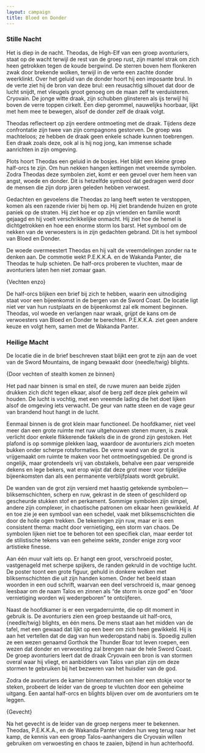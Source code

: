 ```yaml
---
layout: campaign
title: Bloed en Donder
---
```


### Stille Nacht

Het is diep in de nacht. Theodas, de High-Elf van een groep avonturiers, staat op de wacht terwijl de rest van de groep rust, zijn mantel strak om zich heen getrokken tegen de koude bergwind. De sterren boven hem flonkeren zwak door brekende wolken, terwijl in de verte een zachte donder weerklinkt. Over het geluid van de donder hoort hij een imposante brul. In de verte ziet hij de bron van deze brul: een reusachtig silhouet dat door de lucht snijdt, met vleugels groot genoeg om de maan zelf te verduisteren. Cryovain. De jonge witte draak, zijn schubben glinsteren als ijs terwijl hij boven de verre toppen cirkelt. Een diep gerommel, nauwelijks hoorbaar, lijkt met hem mee te bewegen, alsof de donder zelf de draak volgt.

Theodas reflecteert op zijn eerdere ontmoeting met de draak. Tijdens deze confrontatie zijn twee van zijn compagnons gestorven. De groep was machteloos; ze hebben de draak geen enkele schade kunnen toebrengen. Een draak zoals deze, ook al is hij nog jong, kan immense schade aanrichten in zijn omgeving.

Plots hoort Theodas een geluid in de bosjes. Het blijkt een kleine groep half-orcs te zijn. Om hun nekken hangen kettingen met vreemde symbolen. Zodra Theodas deze symbolen ziet, komt er een gevoel over hem heen van angst, woede en donder. Dit is hetzelfde symbool dat gedragen werd door de mensen die zijn dorp jaren geleden hebben verwoest.

Gedachten en gevoelens die Theodas zo lang heeft weten te verstoppen, komen als een razende rivier bij hem op. Hij ziet brandende huizen en grote paniek op de straten. Hij ziet hoe er op zijn vrienden en familie wordt gejaagd en hij voelt verschrikkelijke onmacht. Hij ziet hoe de hemel is dichtgetrokken en hoe een enorme storm los barst. Het symbool om de nekken van de verwoesters is in zijn gedachten gebrand. Dit is het symbool van Bloed en Donder.

De woede overmeestert Theodas en hij valt de vreemdelingen zonder na te denken aan. De commotie wekt P.E.K.K.A. en de Wakanda Panter, die Theodas te hulp schieten. De half-orcs proberen te vluchten, maar de avonturiers laten hen niet zomaar gaan.

{Vechten enzo}

De half-orcs blijken een brief bij zich te hebben, waarin een uitnodiging staat voor een bijeenkomst in de bergen van de Sword Coast. De locatie ligt niet ver van hun rustplaats en de bijeenkomst zal elk moment beginnen. Theodas, vol woede en verlangen naar wraak, grijpt de kans om de verwoesters van Bloed en Donder te berechten. P.E.K.K.A. ziet geen andere keuze en volgt hem, samen met de Wakanda Panter.

### Heilige Macht

De locatie die in de brief beschreven staat blijkt een grot te zijn aan de voet van de Sword Mountains, de ingang bewaakt door {needle/twig} blights.

{Door vechten of stealth komen ze binnen}

Het pad naar binnen is smal en steil, de ruwe muren aan beide zijden drukken zich dicht tegen elkaar, alsof de berg zelf deze plek geheim wil houden. De lucht is vochtig, met een vreemde lading die het doet lijken alsof de omgeving iets verwacht. De geur van natte steen en de vage geur van brandend hout hangt in de lucht.

Eenmaal binnen is de grot klein maar functioneel. De hoofdkamer, niet veel meer dan een grote ruimte met ruw uitgehouwen stenen muren, is zwak verlicht door enkele flikkerende fakkels die in de grond zijn gestoken. Het plafond is op sommige plekken laag, waardoor de avonturiers zich moeten bukken onder scherpe rotsformaties. De verre wand van de grot is vrijgemaakt om ruimte te maken voor het ontmoetingsgebied. De grond is ongelijk, maar grotendeels vrij van obstakels, behalve een paar verspreide dekens en lege bekers, wat erop wijst dat deze grot meer voor tijdelijke bijeenkomsten dan als een permanente verblijfplaats wordt gebruikt.

De wanden van de grot zijn versierd met haastig getekende symbolen—bliksemschichten, scherp en ruw, gekrast in de steen of geschilderd op gescheurde stukken stof en perkament. Sommige symbolen zijn simpel, andere zijn complexer, in chaotische patronen om elkaar heen gewikkeld. Af en toe zie je een symbool van een schedel, vaak met bliksemschichten die door de holle ogen trekken. De tekeningen zijn ruw, maar er is een consistent thema: macht door vernietiging, een storm van chaos. De symbolen lijken niet toe te behoren tot een specifiek clan, maar eerder tot de stilistische tekens van een geheime sekte, zonder enige zorg voor artistieke finesse.

Aan één muur valt iets op. Er hangt een groot, verschroeid poster, vastgenageld met scherpe spijkers, de randen gekruld in de vochtige lucht. De poster toont een grote figuur, gehuld in donkere wolken met bliksemschichten die uit zijn handen komen. Onder het beeld staan woorden in een oud schrift, waarvan een deel verschroeid is, maar genoeg leesbaar om de naam Talos en zinnen als “de storm is onze god” en “door vernietiging worden wij wedergeboren” te ontcijferen.

Naast de hoofdkamer is er een vergaderruimte, die op dit moment in gebruik is. De avonturiers zien een groep bestaande uit half-orcs, {needle/twig} blights, en één mens. De mens staat aan het midden van de tafel, met een gewaad dat lijkt op een beer om zich heen gewikkeld. Hij is aan het vertellen dat de dag van hun wederopstand nabij is. Spoedig zullen ze een wezen genaamd Gorthok the Thunder Boar tot leven roepen, een wezen dat donder en verwoesting zal brengen naar de hele Sword Coast. De groep avonturiers leert dat de draak Cryovain een bron is van stormen overal waar hij vliegt, en aanbidders van Talos van plan zijn om deze stormen te gebruiken bij het bezweren van het huisdier van de god.

Zodra de avonturiers de kamer binnenstormen om hier een stokje voor te steken, probeert de leider van de groep te vluchten door een geheime uitgang. Een aantal half-orcs en blights blijven over om de avonturiers om te leggen.

{Gevecht}

Na het gevecht is de leider van de groep nergens meer te bekennen. Theodas, P.E.K.K.A., en de Wakanda Panter vinden hun weg terug naar het kamp, de kennis van een groep Talos-aanhangers die Cryovain willen gebruiken om verwoesting en chaos te zaaien, bijtend in hun achterhoofd.